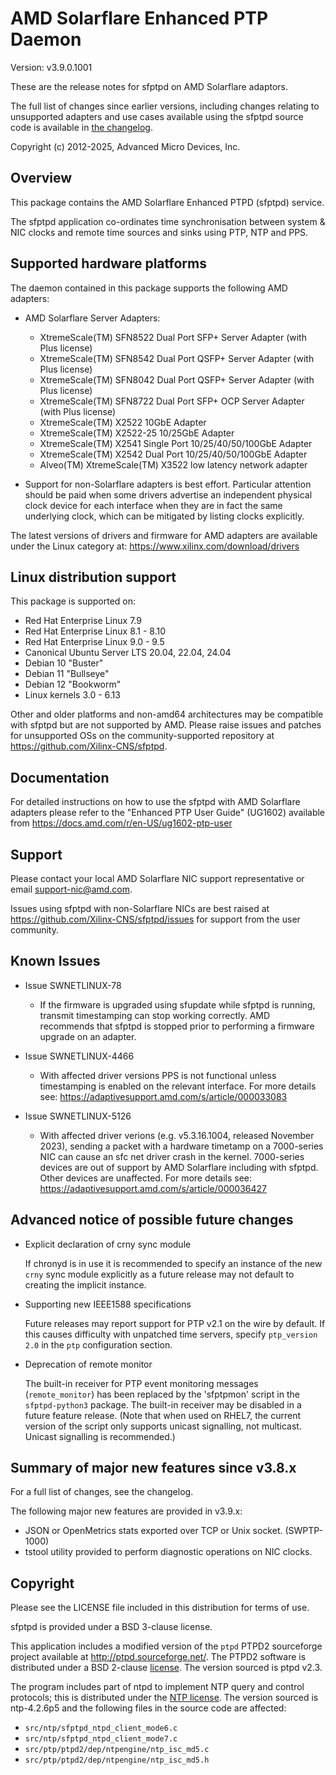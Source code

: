 AMD Solarflare Enhanced PTP Daemon
==================================

Version: v3.9.0.1001

These are the release notes for sfptpd on AMD Solarflare adaptors.

The full list of changes since earlier versions, including changes relating
to unsupported adapters and use cases available using the sfptpd source code
is available in [the changelog](CHANGELOG.md).

Copyright (c) 2012-2025, Advanced Micro Devices, Inc.


Overview
--------

This package contains the AMD Solarflare Enhanced PTPD (sfptpd) service.

The sfptpd application co-ordinates time synchronisation between system &
NIC clocks and remote time sources and sinks using PTP, NTP and PPS.


Supported hardware platforms
----------------------------

The daemon contained in this package supports the following AMD adapters:

- AMD Solarflare Server Adapters:
   - XtremeScale(TM) SFN8522 Dual Port SFP+ Server Adapter (with Plus license)
   - XtremeScale(TM) SFN8542 Dual Port QSFP+ Server Adapter (with Plus license)
   - XtremeScale(TM) SFN8042 Dual Port QSFP+ Server Adapter (with Plus license)
   - XtremeScale(TM) SFN8722 Dual Port SFP+ OCP Server Adapter (with Plus license)
   - XtremeScale(TM) X2522 10GbE Adapter
   - XtremeScale(TM) X2522-25 10/25GbE Adapter
   - XtremeScale(TM) X2541 Single Port 10/25/40/50/100GbE Adapter
   - XtremeScale(TM) X2542 Dual Port 10/25/40/50/100GbE Adapter
   - Alveo(TM) XtremeScale(TM) X3522 low latency network adapter

- Support for non-Solarflare adapters is best effort. Particular attention
  should be paid when some drivers advertise an independent physical clock
  device for each interface when they are in fact the same underlying clock,
  which can be mitigated by listing clocks explicitly.

The latest versions of drivers and firmware for AMD adapters are available
under the Linux category at: <https://www.xilinx.com/download/drivers>


Linux distribution support
--------------------------

This package is supported on:

- Red Hat Enterprise Linux 7.9
- Red Hat Enterprise Linux 8.1 - 8.10
- Red Hat Enterprise Linux 9.0 - 9.5
- Canonical Ubuntu Server LTS 20.04, 22.04, 24.04
- Debian 10 "Buster"
- Debian 11 "Bullseye"
- Debian 12 "Bookworm"
- Linux kernels 3.0 - 6.13

Other and older platforms and non-amd64 architectures may be compatible with
sfptpd but are not supported by AMD. Please raise issues and patches for
unsupported OSs on the community-supported repository at
<https://github.com/Xilinx-CNS/sfptpd>.


Documentation
-------------

For detailed instructions on how to use the sfptpd with AMD Solarflare adapters
please refer to the "Enhanced PTP User Guide" (UG1602) available from
<https://docs.amd.com/r/en-US/ug1602-ptp-user>


Support
-------

Please contact your local AMD Solarflare NIC support representative or email
<support-nic@amd.com>.

Issues using sfptpd with non-Solarflare NICs are best raised at
<https://github.com/Xilinx-CNS/sfptpd/issues> for support from the user
community.


Known Issues
------------

- Issue SWNETLINUX-78
   - If the firmware is upgraded using sfupdate while sfptpd is running,
     transmit timestamping can stop working correctly. AMD recommends that
     sfptpd is stopped prior to performing a firmware upgrade on an adapter.

- Issue SWNETLINUX-4466
   - With affected driver versions PPS is not functional unless timestamping
     is enabled on the relevant interface. For more details see:
     <https://adaptivesupport.amd.com/s/article/000033083>

- Issue SWNETLINUX-5126
   - With affected driver verions (e.g. v5.3.16.1004, released November 2023),
     sending a packet with a hardware timetamp on a 7000-series NIC can cause
     an sfc net driver crash in the kernel. 7000-series devices are out of
     support by AMD Solarflare including with sfptpd. Other devices are
     unaffected. For more details see:
     <https://adaptivesupport.amd.com/s/article/000036427>


Advanced notice of possible future changes
------------------------------------------

- Explicit declaration of crny sync module

  If chronyd is in use it is recommended to specify an instance of the new
  `crny` sync module explicitly as a future release may not default to
  creating the implicit instance.

- Supporting new IEEE1588 specifications

  Future releases may report support for PTP v2.1 on the wire by default. If
  this causes difficulty with unpatched time servers, specify `ptp_version 2.0`
  in the `ptp` configuration section.

- Deprecation of remote monitor

  The built-in receiver for PTP event monitoring messages (`remote_monitor`)
  has been replaced by the 'sfptpmon' script in the `sfptpd-python3` package.
  The built-in receiver may be disabled in a future feature release. (Note
  that when used on RHEL7, the current version of the script only supports
  unicast signalling, not multicast. Unicast signalling is recommended.)


Summary of major new features since v3.8.x
------------------------------------------

For a full list of changes, see the changelog.

The following major new features are provided in v3.9.x:

- JSON or OpenMetrics stats exported over TCP or Unix socket. (SWPTP-1000)
- tstool utility provided to perform diagnostic operations on NIC clocks.


Copyright
---------

Please see the LICENSE file included in this distribution for terms of use.

sfptpd is provided under a BSD 3-clause license.

This application includes a modified version of the `ptpd` PTPD2 sourceforge
project available at <http://ptpd.sourceforge.net/>. The PTPD2 software is
distributed under a BSD 2-clause [license](PTPD2_COPYRIGHT). The version
sourced is ptpd v2.3.

The program includes part of ntpd to implement NTP query and control
protocols; this is distributed under the [NTP license](NTP_COPYRIGHT).
The version sourced is ntp-4.2.6p5 and the following files in the source code
are affected:

- `src/ntp/sfptpd_ntpd_client_mode6.c`
- `src/ntp/sfptpd_ntpd_client_mode7.c`
- `src/ptp/ptpd2/dep/ntpengine/ntp_isc_md5.c`
- `src/ptp/ptpd2/dep/ntpengine/ntp_isc_md5.h`

